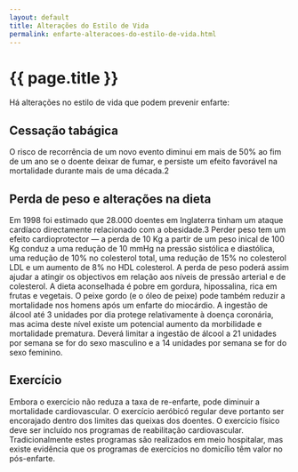 ```yaml
---
layout: default
title: Alterações do Estilo de Vida
permalink: enfarte-alteracoes-do-estilo-de-vida.html
---
```


# {{ page.title }}

Há alterações no estilo de vida que podem prevenir enfarte:

## Cessação tabágica
O risco de recorrência de um novo evento diminui em mais de 50% ao fim de um ano se o doente deixar de fumar, e persiste um efeito favorável na mortalidade durante mais de uma década.2

## Perda de peso e alterações na dieta
Em 1998 foi estimado que 28.000 doentes em Inglaterra tinham um ataque cardíaco directamente relacionado com a obesidade.3 Perder peso tem um efeito cardioprotector — a perda de 10 Kg a partir de um peso inical de 100 Kg conduz a uma redução de 10 mmHg na pressão sistólica e diastólica, uma redução de 10% no colesterol total, uma redução de 15% no colesterol LDL e um aumento de 8% no HDL colesterol. A perda de peso poderá assim ajudar a atingir os objectivos em relação aos níveis de pressão arterial e de colesterol.
A dieta aconselhada é pobre em gordura, hipossalina, rica em frutas e vegetais. O peixe gordo (e o óleo de peixe) pode também reduzir a mortalidade nos homens após um enfarte do miocárdio.
A ingestão de álcool até 3 unidades por dia protege relativamente à doença coronária, mas acima deste nível existe um potencial aumento da morbilidade e mortalidade prematura. Deverá limitar a ingestão de álcool a 21 unidades por semana se for do sexo masculino e a 14 unidades por semana se for do sexo feminino.

## Exercício
Embora o exercício não reduza a taxa de re-enfarte, pode diminuir a mortalidade cardiovascular. O exercício aeróbicó regular deve portanto ser encorajado dentro dos limites das queixas dos doentes. O exercício físico deve ser incluído nos programas de reabilitação cardiovascular. Tradicionalmente estes programas são realizados em meio hospitalar, mas existe evidência que os programas de exercícios no domicílio têm valor no pós-enfarte.
